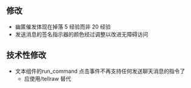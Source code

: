 ## 修改
* 幽匿催发体现在掉落 5 经验而非 20 经验
* 发送消息的签名指示器的颜色经过调整以改进无障碍访问
## 技术性修改
* 文本组件的run_command 点击事件不再支持任何发送聊天消息的指令了
	* 应使用/tellraw 替代
